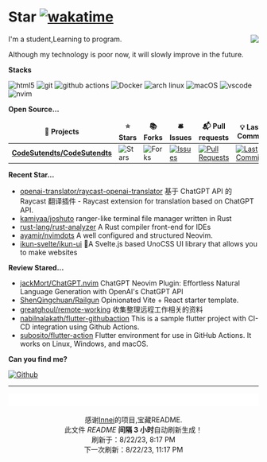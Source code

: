 # Star [![wakatime](https://wakatime.com/badge/user/840d21f8-ccf6-4443-ba54-0b5c2549c2e4.svg)](https://wakatime.com/@840d21f8-ccf6-4443-ba54-0b5c2549c2e4)

<picture>
  <source
    srcset="https://github-readme-stats.vercel.app/api?username=CodeSutendts&show_icons=true&theme=dark"
  />
  <source
    srcset="https://github-readme-stats.vercel.app/api?username=CodeSutendts&show_icons=true"
    media="(prefers-color-scheme: light), (prefers-color-scheme: no-preference)"
  />
  <img src="https://github-readme-stats.vercel.app/api?username=CodeStudents&show_icons=true" align=right />
</picture>


I'm a student,Learning to program.

Although my technology is poor now, it will slowly improve in the future.

**Stacks**

<p>
  <img alt="html5" src="https://img.shields.io/badge/-HTML5-E34F26?style=flat-square&logo=html5&logoColor=white" />
  <img alt="git" src="https://img.shields.io/badge/-Git-F05032?style=flat-square&logo=git&logoColor=white" />
  <img alt="github actions"
    src="https://img.shields.io/badge/-Github_Actions-2088FF?style=flat-square&logo=github-actions&logoColor=white" />
  <img alt="Docker" src="https://img.shields.io/badge/-Docker-46a2f1?style=flat-square&logo=docker&logoColor=white" />
    <img alt="arch linux"src="https://camo.githubusercontent.com/5663f9a4e9d0c47f590d839330c5b4a140a4af82eb3ffb47d130a4dd9c321273/68747470733a2f2f696d672e736869656c64732e696f2f62616467652f2d617263686c696e75782d626c61636b3f7374796c653d666c61742d737175617265266c6f676f3d617263686c696e7578266c6f676f436f6c6f723d626c7565"/>
  <img alt="macOS" src="https://img.shields.io/badge/-macOS-333?style=flat-square&logo=apple&logoColor=white" />
  <img alt="vscode" src="https://img.shields.io/badge/Visual%20Studio%20Code-blue?style=flat-square&logo=visual-studio-code&logoColor=ffffff" />
  <img alt="nvim" src="https://img.shields.io/badge/NeoVim-649047?style=flat-square&logo=neovim&logoColor=ffffff" />
</p>


**Open Source...**

<table><thead align=center><tr border: none;><td><b>🎁 Projects</b></td><td><b>⭐ Stars</b></td><td><b>📚 Forks</b></td><td><b>🛎 Issues</b></td><td><b>📬 Pull requests</b></td><td><b>💡 Last Commit</b></td></tr></thead><tbody><tr><td><a href=https://github.com/CodeSutendts/CodeSutendts><b>CodeSutendts/CodeSutendts</b></a></td><td><img alt=Stars src="https://img.shields.io/github/stars/CodeSutendts/CodeSutendts?style=flat-square&labelColor=343b41"></td><td><img alt=Forks src="https://img.shields.io/github/forks/CodeSutendts/CodeSutendts?style=flat-square&labelColor=343b41"></td><td><a href=https://github.com/CodeSutendts/CodeSutendts/issues target=_blank><img alt=Issues src="https://img.shields.io/github/issues/CodeSutendts/CodeSutendts?style=flat-square&labelColor=343b41"></a></td><td><a href=https://github.com/CodeSutendts/CodeSutendts/pulls target=_blank><img alt="Pull Requests"src="https://img.shields.io/github/issues-pr/CodeSutendts/CodeSutendts?style=flat-square&labelColor=343b41"></a></td><td><a href=https://github.com/CodeSutendts/CodeSutendts/commits target=_blank><img alt="Last Commits"src="https://img.shields.io/github/last-commit/CodeSutendts/CodeSutendts?style=flat-square&labelColor=343b41"></a></td></tr></tbody></table>

**Recent Star...**

<ul><li><a href=https://github.com/openai-translator/raycast-openai-translator>openai-translator/raycast-openai-translator</a><span> 基于 ChatGPT API 的 Raycast 翻译插件 - Raycast extension for translation based on ChatGPT API.</span></li><li><a href=https://github.com/kamiyaa/joshuto>kamiyaa/joshuto</a><span> ranger-like terminal file manager written in Rust</span></li><li><a href=https://github.com/rust-lang/rust-analyzer>rust-lang/rust-analyzer</a><span> A Rust compiler front-end for IDEs</span></li><li><a href=https://github.com/ayamir/nvimdots>ayamir/nvimdots</a><span> A well configured and structured Neovim.</span></li><li><a href=https://github.com/ikun-svelte/ikun-ui>ikun-svelte/ikun-ui</a><span> 🐔A Svelte.js based UnoCSS UI library that allows you to make websites</span></li></ul>

**Review Stared...**

<ul><li><a href=https://github.com/jackMort/ChatGPT.nvim>jackMort/ChatGPT.nvim</a><span> ChatGPT Neovim Plugin: Effortless Natural Language Generation with OpenAI's ChatGPT API</span></li><li><a href=https://github.com/ShenQingchuan/Railgun>ShenQingchuan/Railgun</a><span> Opinionated Vite + React starter template.</span></li><li><a href=https://github.com/greatghoul/remote-working>greatghoul/remote-working</a><span> 收集整理远程工作相关的资料</span></li><li><a href=https://github.com/nabilnalakath/flutter-githubaction>nabilnalakath/flutter-githubaction</a><span> This is a sample flutter project with CI-CD integration using Github Actions.</span></li><li><a href=https://github.com/subosito/flutter-action>subosito/flutter-action</a><span> Flutter environment for use in GitHub Actions. It works on Linux, Windows, and macOS.</span></li></ul>

**Can you find me?**

<p><a href="https://github.com/CodeStudents" target="_blank"><img alt="Github" src="https://img.shields.io/badge/GitHub-%2312100E.svg?&style=for-the-badge&logo=Github&logoColor=white" /></a> 

---

<img src="./sponsorkit/sponsors.svg" />

<!-- motto -->
<p align=center>感谢<a href=https://github.com/Innei>Innei</a>的项目,宝藏README.<br>此文件 <i>README</i> <b>间隔 3 小时</b>自动刷新生成！<br>刷新于：8/22/23, 8:17 PM<br>下一次刷新：8/22/23, 11:17 PM</p>
